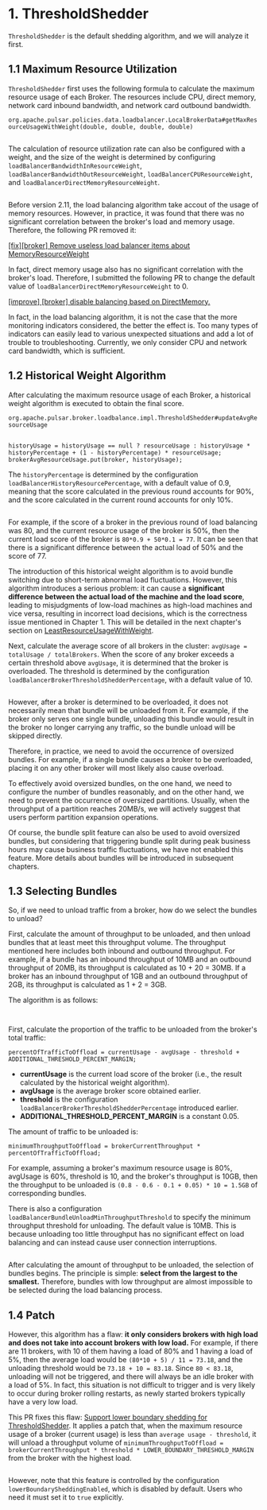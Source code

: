 # 1. ThresholdShedder

`ThresholdShedder` is the default shedding algorithm, and we will analyze it first.

## **1.1 Maximum Resource Utilization**

`ThresholdShedder` first uses the following formula to calculate the maximum resource usage of each Broker. The resources include CPU, direct memory, network card inbound bandwidth, and network card outbound bandwidth.

`org.apache.pulsar.policies.data.loadbalancer.LocalBrokerData#getMaxResourceUsageWithWeight(double, double, double, double)`

<figure><img src="../.gitbook/assets/image (5) (1).png" alt=""><figcaption></figcaption></figure>

The calculation of resource utilization rate can also be configured with a weight, and the size of the weight is determined by configuring `loadBalancerBandwidthInResourceWeight`, `loadBalancerBandwidthOutResourceWeight`, `loadBalancerCPUResourceWeight`, and `loadBalancerDirectMemoryResourceWeight`.

<figure><img src="../.gitbook/assets/image (6) (1).png" alt=""><figcaption></figcaption></figure>

Before version 2.11, the load balancing algorithm take accout of the usage of memory resources. However, in practice, it was found that there was no significant correlation between the broker's load and memory usage. Therefore, the following PR removed it:

[\[fix\]\[broker\] Remove useless load balancer items about MemoryResourceWeight](https://github.com/apache/pulsar/pull/19559)



&#x20;

In fact, direct memory usage also has no significant correlation with the broker's load. Therefore, I submitted the following PR to change the default value of `loadBalancerDirectMemoryResourceWeight` to 0.

[\[improve\] \[broker\] disable balancing based on DirectMemory.](https://github.com/apache/pulsar/pull/21168)



&#x20;

In fact, in the load balancing algorithm, it is not the case that the more monitoring indicators considered, the better the effect is. Too many types of indicators can easily lead to various unexpected situations and add a lot of trouble to troubleshooting. Currently, we only consider CPU and network card bandwidth, which is sufficient.

&#x20;

## **1.2 Historical Weight Algorithm**

After calculating the maximum resource usage of each Broker, a historical weight algorithm is executed to obtain the final score.

`org.apache.pulsar.broker.loadbalance.impl.ThresholdShedder#updateAvgResourceUsage`

<figure><img src="../.gitbook/assets/image (7) (1).png" alt=""><figcaption></figcaption></figure>

```
historyUsage = historyUsage == null ? resourceUsage : historyUsage * historyPercentage + (1 - historyPercentage) * resourceUsage;
brokerAvgResourceUsage.put(broker, historyUsage);
```





The `historyPercentage` is determined by the configuration `loadBalancerHistoryResourcePercentage`, with a default value of 0.9, meaning that the score calculated in the previous round accounts for 90%, and the score calculated in the current round accounts for only 10%.

<figure><img src="../.gitbook/assets/image (10) (1).png" alt=""><figcaption></figcaption></figure>

For example, if the score of a broker in the previous round of load balancing was 80, and the current resource usage of the broker is 50%, then the current load score of the broker is `80*0.9 + 50*0.1 = 77`. It can be seen that there is a significant difference between the actual load of 50% and the score of 77.

&#x20;

The introduction of this historical weight algorithm is to avoid bundle switching due to short-term abnormal load fluctuations. However, this algorithm introduces a serious problem: it can cause a **significant difference between the actual load of the machine and the load score**, leading to misjudgments of low-load machines as high-load machines and vice versa, resulting in incorrect load decisions, which is the correctness issue mentioned in Chapter 1. This will be detailed in the next chapter's section on [LeastResourceUsageWithWeight](../chapter-3-load-balancing-algorithm-principles-and-analysis-placement-strategy/2.-leastresourceusagewithweight.md).

&#x20;

Next, calculate the average score of all brokers in the cluster: `avgUsage = totalUsage / totalBrokers`. When the score of any broker exceeds a certain threshold above `avgUsage`, it is determined that the broker is overloaded. The threshold is determined by the configuration `loadBalancerBrokerThresholdShedderPercentage`, with a default value of 10.

<figure><img src="../.gitbook/assets/image (11) (1).png" alt=""><figcaption></figcaption></figure>

However, after a broker is determined to be overloaded, it does not necessarily mean that bundle will be unloaded from it. For example, if the broker only serves one single bundle, unloading this bundle would result in the broker no longer carrying any traffic, so the bundle unload will be skipped directly.

&#x20;

Therefore, in practice, we need to avoid the occurrence of oversized bundles. For example, if a single bundle causes a broker to be overloaded, placing it on any other broker will most likely also cause overload.

To effectively avoid oversized bundles, on the one hand, we need to configure the number of bundles reasonably, and on the other hand, we need to prevent the occurrence of oversized partitions. Usually, when the throughput of a partition reaches 20MB/s, we will actively suggest that users perform partition expansion operations.

Of course, the bundle split feature can also be used to avoid oversized bundles, but considering that triggering bundle split during peak business hours may cause business traffic fluctuations, we have not enabled this feature. More details about bundles will be introduced in subsequent chapters.





## **1.3 Selecting Bundles**

So, if we need to unload traffic from a broker, how do we select the bundles to unload?

&#x20;

First, calculate the amount of throughput to be unloaded, and then unload bundles that at least meet this throughput volume. The throughput mentioned here includes both inbound and outbound throughput. For example, if a bundle has an inbound throughput of 10MB and an outbound throughput of 20MB, its throughput is calculated as 10 + 20 = 30MB. If a broker has an inbound throughput of 1GB and an outbound throughput of 2GB, its throughput is calculated as 1 + 2 = 3GB.

&#x20;

The algorithm is as follows:

<figure><img src="../.gitbook/assets/image (12) (1).png" alt=""><figcaption></figcaption></figure>

<figure><img src="../.gitbook/assets/image (13).png" alt=""><figcaption></figcaption></figure>

First, calculate the proportion of the traffic to be unloaded from the broker's total traffic:

```
percentOfTrafficToOffload = currentUsage - avgUsage - threshold + ADDITIONAL_THRESHOLD_PERCENT_MARGIN;
```

* **currentUsage** is the current load score of the broker (i.e., the result calculated by the historical weight algorithm).
* **avgUsage** is the average broker score obtained earlier.
* **threshold** is the configuration `loadBalancerBrokerThresholdShedderPercentage` introduced earlier.
* **ADDITIONAL\_THRESHOLD\_PERCENT\_MARGIN** is a constant 0.05.

&#x20;

The amount of traffic to be unloaded is:

```
minimumThroughputToOffload = brokerCurrentThroughput * percentOfTrafficToOffload;
```

For example, assuming a broker's maximum resource usage is 80%, avgUsage is 60%, threshold is 10, and the broker's throughput is 10GB, then the throughput to be unloaded is `(0.8 - 0.6 - 0.1 + 0.05) * 10 = 1.5GB` of corresponding bundles.

&#x20;

There is also a configuration `loadBalancerBundleUnloadMinThroughputThreshold` to specify the minimum throughput threshold for unloading. The default value is 10MB. This is because unloading too little throughput has no significant effect on load balancing and can instead cause user connection interruptions.

<figure><img src="../.gitbook/assets/image (14).png" alt=""><figcaption></figcaption></figure>

After calculating the amount of throughput to be unloaded, the selection of bundles begins. The principle is simple: **select from the largest to the smallest.** Therefore, bundles with low throughput are almost impossible to be selected during the load balancing process.

&#x20;

&#x20;

## **1.4 Patch**

However, this algorithm has a flaw: **it only considers brokers with high load and does not take into account brokers with low load.** For example, if there are 11 brokers, with 10 of them having a load of 80% and 1 having a load of 5%, then the average load would be `(80*10 + 5) / 11 = 73.18`, and the unloading threshold would be `73.18 + 10 = 83.18`. Since `80 < 83.18`, unloading will not be triggered, and there will always be an idle broker with a load of 5%. In fact, this situation is not difficult to trigger and is very likely to occur during broker rolling restarts, as newly started brokers typically have a very low load.

This PR fixes this flaw: [Support lower boundary shedding for ThresholdShedder](https://github.com/apache/pulsar/pull/17456). It applies a patch that, when the maximum resource usage of a broker (current usage) is less than `average usage - threshold`, it will unload a throughput volume of `minimumThroughputToOffload = brokerCurrentThroughput * threshold * LOWER_BOUNDARY_THRESHOLD_MARGIN` from the broker with the highest load.

<figure><img src="../.gitbook/assets/image (15).png" alt=""><figcaption></figcaption></figure>

However, note that this feature is controlled by the configuration `lowerBoundarySheddingEnabled`, which is disabled by default. Users who need it must set it to `true` explicitly.

<figure><img src="../.gitbook/assets/image (19).png" alt=""><figcaption></figcaption></figure>

&#x20;



